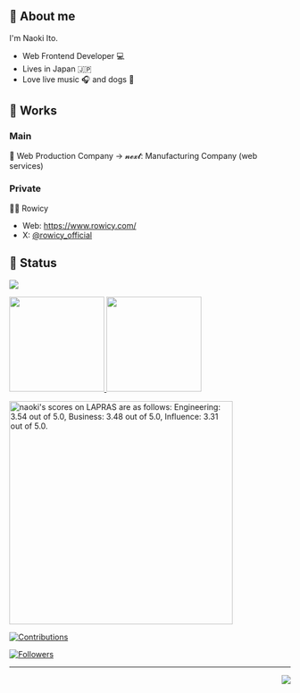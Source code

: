 ## 🤩 About me

I'm Naoki Ito.

- Web Frontend Developer 💻
- Lives in Japan 🇯🇵
- Love live music 🎧 and dogs 🐾

## 💼 Works

### Main

🏢 Web Production Company → 𝓷𝓮𝔁𝓽: Manufacturing Company (web services)

### Private

🧑‍💻 Rowicy

- Web: https://www.rowicy.com/
- X: [@rowicy_official](https://x.com/rowicy_official)

## 📖 Status

![](https://github-profile-summary-cards.vercel.app/api/cards/profile-details?username=naoki-00-ito&theme=dracula)

<p>
  <a href="https://github.com/naoki-00-ito">
    <img
      height="170px"
      src="https://github-readme-stats-blue-seven-81.vercel.app/api?username=naoki-00-ito&count_private=true&show_icons=true&include_orgs=true&role=OWNER,COLLABORATOR,ORGANIZATION_MEMBER,MEMBER&theme=dracula"
    />
  </a>
  <a href="https://github.com/naoki-00-ito">
    <img
      height="170px"
      src="https://github-readme-stats-blue-seven-81.vercel.app/api/top-langs/?username=naoki-00-ito&layout=compact&include_orgs=true&role=OWNER,COLLABORATOR,ORGANIZATION_MEMBER,MEMBER&hide=html,css,ruby&theme=dracula"
    />
  </a>
</p>

<!--START_SECTION:lapras-card-->
<p ><a href="https://lapras.com/public/naoki" target="_blank" rel="noopener noreferrer"><img alt="naoki's scores on LAPRAS are as follows: Engineering: 3.54 out of 5.0, Business: 3.48 out of 5.0, Influence: 3.31 out of 5.0." src="https://lapras-card-generator.vercel.app/api/svg?e=3.54&b=3.48&i=3.31&b1=%23020E27&b2=%230E5593&i1=%23030E21&i2=%231688BF&l=en" width="400" ></a></p>
<!--END_SECTION:lapras-card-->

[![Contributions](https://badgen.org/img/qiita/naoki-00-ito/contributions?style=plastic)](https://qiita.com/naoki-00-ito)

[![Followers](https://badgen.org/img/bluesky/naoki.site/followers?style=plastic)](https://bsky.app/profile/naoki.site)

---

<img src="https://komarev.com/ghpvc/?username=naoki-00-ito&color=blue&style=flat-square&label=visitors" align="right" />
